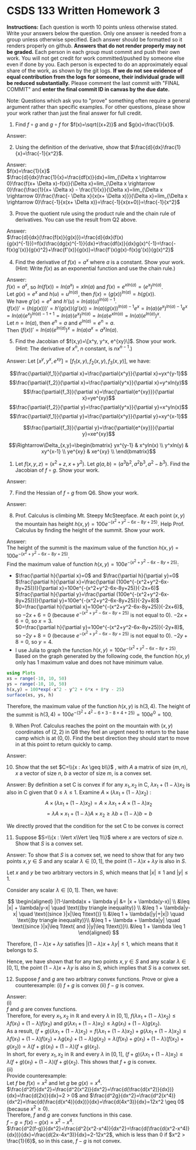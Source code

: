 # CSDS 133 Written Homework 3
**Instructions:** Each question is worth 10 points unless otherwise stated. Write your answers below the question. Only one answer is needed from a group unless otherwise specified. Each answer should be formatted so it renders properly on github. **Answers that do not render properly may not be graded.** Each person in each group must commit and push their own work. You will not get credit for work committed/pushed by someone else even if done by you. Each person is expected to do an approximately equal share of the work, as shown by the git logs. **If we do not see evidence of equal contribution from the logs for someone, their individual grade will be reduced substantially.** Please comment the last commit with "FINAL COMMIT" and **enter the final commit ID in canvas by the due date.**

Note: Questions which ask you to "prove" something often require a general argument rather than specific examples. For other questions, please show your work rather than just the final answer for full credit.

1. Find $f \circ g$ and $g \circ f$ for $f(x)=\sqrt{(x+2)}$ and $g(x)=\frac{1}{x}$.

Answer:

2. Using the definition of the derivative, show that $\frac{d}{dx}\frac{1}{x}=\frac{-1}{x^2}$. 

Answer: \
$f(x)=\frac{1}{x}$ \
$\frac{d}{dx}\frac{1}{x}=\frac{df(x)}{dx}=lim_{\Delta x \rightarrow 0}\frac{f(x+ \Delta x)-f(x)}{\Delta x}=lim_{\Delta x \rightarrow 0}\frac{\frac{1}{x+ \Delta x} - \frac{1}{x}}{\Delta x}=lim_{\Delta x \rightarrow 0}\frac{\frac{- \Delta x}{x(x+ \Delta x)}}{\Delta x}=lim_{\Delta x \rightarrow 0}\frac{-1}{x(x+ \Delta x)}=\frac{-1}{x(x+0)}=\frac{-1}{x^2}$

3. Prove the quotient rule using the product rule and the chain rule of derivatives. You can use the result from Q2 above.

Answer: \
$\frac{d}{dx}(\frac{f(x)}{g(x)})=\frac{d}{dx}(f(x){g(x)^{-1}})=f(x)\frac{dg(x)^{-1}}{dx}+\frac{df(x)}{dx}g(x)^{-1}=\frac{-f(x)g'(x)}{g(x)^2}+\frac{f'(x)}{g(x)}=\frac{f'(x)g(x)-f(x)g'(x)}{g(x)^2}$


4. Find the derivative of $f(x)=a^x$ where $a$ is a constant. Show your work. (Hint: Write $f(x)$ as an exponential function and use the chain rule.)

Answer: \
$f(x)=a^x$, so $ln(f(x))=ln(a^x)=xln(a)$ and $f(x)=e^{xln(a)}=(e^x)^{ln(a)}$. \
Let $g(x)=e^x$ and $h(u)=u^{ln(a)}$, then $f(x)=(g(x))^{ln(a)}=h(g(x))$. \
We have $g'(x)=e^x$ and $h'(u)=ln(a)(u)^{ln(a)-1}$. \
$(f(x))'=(h(g(x)))'=h'(g(x))(g'(x))=ln(a)(g(x))^{ln(a)-1}e^x=ln(a)(e^x)^{ln(a)-1}e^x=ln(a)(e^x)^{ln(a)-1+1}=ln(a)(e^x)^{ln(a)}=ln(a)e^{xln(a)}=ln(a)(e^{ln(a)})^x$. \
Let $n=ln(a)$, then $e^n=a$ and $e^{ln(a)}=e^n=a$. \
Then $(f(x))'=ln(a)(e^{ln(a)})^x=ln(a)a^x=a^x ln(a)$.

5.  Find the Jacobian of $f(x,y)=\[x^y, y^x, e^{xy}\]$. Show your work. (Hint: The derivative of $x^n$, $n$ constant, is $nx^{n-1}$.)

Answer: Let $[x^y, y^x, e^{xy}]=[f_1(x,y), f_2(x,y), f_3(x,y)]$, we have:

$$\frac{\partial{f_1}}{\partial x}=\frac{\partial{x^y}}{\partial x}=yx^{y-1}$$
$$\frac{\partial{f_2}}{\partial x}=\frac{\partial{y^x}}{\partial x}=y^xln(y)$$
$$\frac{\partial{f_3}}{\partial x}=\frac{\partial{e^{xy}}}{\partial x}=ye^{xy}$$
$$\frac{\partial{f_2}}{\partial y}=\frac{\partial{y^x}}{\partial y}=x^yln(x)$$
$$\frac{\partial{f_1}}{\partial y}=\frac{\partial{x^y}}{\partial y}=xy^{x-1}$$

$$\frac{\partial{f_3}}{\partial y}=\frac{\partial{e^{xy}}}{\partial y}=xe^{xy}$$

$$\Rightarrow\Delta_{x,y}=\begin{bmatrix} 
   yx^{y-1} & x^yln(x) \\
   y^xln(y) & xy^{x-1} \\
   ye^{xy} & xe^{xy} \\
   \end{bmatrix}$$

1. Let $f(x, y, z)=(x^2+z, x+y^2)$. Let $g(a, b)=(a^3b^2, a^2b^3, a^2−b^3)$. Find the Jacobian of $f \circ g$. Show your work.

Answer: 

7. Find the Hessian of $f \circ g$ from Q6. Show your work.

Answer: 

8. Prof. Calculus is climbing Mt. Steepy McSteepface. At each point $(x,y)$ the mountain has height $h(x,y)= 100e^{-(x^2+y^2-6x-8y+25)}$. Help Prof. Calculus by finding the height of the summit. Show your work.

Answer: \
The height of the summit is the maximum value of the function $h(x,y)=100e^{-(x^2+y^2-6x-8y+25)}$. \
Find the maximum value of function $h(x,y)=100e^{-(x^2+y^2-6x-8y+25)}$:
- $\frac{\partial h}{\partial x}=0$ and $\frac{\partial h}{\partial y}=0$ \
$\frac{\partial h}{\partial x}=\frac{\partial (100e^{-(x^2+y^2-6x-8y+25)})}{\partial x}=100e^{-(x^2+y^2-6x-8y+25)}(-2x+6)$ \
$\frac{\partial h}{\partial y}=\frac{\partial (100e^{-(x^2+y^2-6x-8y+25)})}{\partial y}=100e^{-(x^2+y^2-6x-8y+25)}(-2y+8)$ \
$0=\frac{\partial h}{\partial x}=100e^{-(x^2+y^2-6x-8y+25)}(-2x+6)$, so $-2x+6=0$ (because $e^{-(x^2+y^2-6x-8y+25)}$ is not equal to 0). $-2x+6=0$, so $x=3$. \
$0=\frac{\partial h}{\partial y}=100e^{-(x^2+y^2-6x-8y+25)}(-2y+8)$, so $-2y+8=0$ (because $e^{-(x^2+y^2-6x-8y+25)}$ is not equal to 0). $-2y+8=0$, so $y=4$.
- I use Julia to graph the function $h(x,y)=100e^{-(x^2+y^2-6x-8y+25)}$. \
Based on the graph generated by the following code, the function $h(x,y)$ only has 1 maximum value and does not have minimum value.
```julia
using Plots
xs = range(-10, 10, 50)
ys = range(-10, 10, 50)
h(x,y) = 100*exp(-x^2 - y^2 + 6*x + 8*y - 25)
surface(xs, ys, h)
```
Therefore, the maximum value of the function $h(x,y)$ is $h(3,4)$.
The height of the summit is $h(3,4)=100e^{-(3^2+4^2-6\times 3-8 \times 4+25)}=100e^0=100$.

9. When Prof. Calculus reaches the point on the mountain with $(x,y)$ coordinates of $(2, 2)$ in Q8 they feel an urgent need to return to the base camp which is at $(0,0)$. Find the best direction they should start to move in at this point to return quickly to camp. 

Answer: 

10. Show that the set $C=\\{x : Ax \geq b\\}$ , with $A$ a matrix of size $(m,n)$, $x$ a vector of size $n$, $b$ a vector of size $m$, is a convex set. 

Answer: By definition a set C is convex if for any $x_1, x_2$ in C, $\lambda x_1 +(1−\lambda)x_2$ is also in C given that $0\leq\lambda\leq 1$. Examine $A\times(\lambda x_1 +(1−\lambda)x_2)$ :
$$A\times(\lambda x_1 +(1−\lambda)x_2) = A\times\lambda x_1 + A\times (1-\lambda) x_2$$
$$=\lambda A\times x_1 + (1-\lambda)A \times x_2 \geq \lambda b + (1-\lambda)b = b$$

We directly proved that the condition for the set C to be convex is correct


11. Suppose $S=\\{x : \Vert x\Vert \leq 1\\}$ where $x$ are vectors of size $n$. Show that $S$ is a convex set.

Answer: 
To show that $S$ is a convex set, we need to show that for any two points $x, y \in S$ and any scalar $\lambda \in [0,1]$, the point $(1-\lambda)x + \lambda y$ is also in $S$.

Let $x$ and $y$ be two arbitrary vectors in $S$, which means that $|x| \leq 1$ and $|y| \leq 1$.

Consider any scalar $\lambda \in [0,1]$. Then, we have:

$$
\begin{aligned}
|(1-\lambda)x + \lambda y| &= |x + \lambda(y-x)| \\
&\leq |x| + \lambda|y-x| \quad \text{(by triangle inequality)} \\
&\leq 1 + \lambda|y-x| \quad \text{(since }|x|\leq 1\text{)} \\
&\leq 1 + \lambda(|y|+|x|) \quad \text{(by triangle inequality)}\\
&\leq 1 + \lambda + \lambda|y| \quad \text{(since }|x|\leq 1\text{ and }|y|\leq 1\text{)}\\
&\leq 1 + \lambda \leq 1
\end{aligned}
$$

Therefore, $(1-\lambda)x + \lambda y$ satisfies $|(1-\lambda)x + \lambda y| \leq 1$, which means that it belongs to $S$.

Hence, we have shown that for any two points $x, y \in S$ and any scalar $\lambda \in [0,1]$, the point $(1-\lambda)x + \lambda y$ is also in $S$, which implies that $S$ is a convex set.

12. Suppose $f$ and $g$ are two arbitrary convex functions. Prove or give a counterexample: (i) $f+g$ is convex (ii) $f-g$ is convex.

Answer: \
(i) \
$f$ and $g$ are convex functions. \
Therefore, for every $x_1, x_2$ in $\mathbb{R}$ and every $\lambda$ in $[0,1]$, $f(\lambda x_1+(1-\lambda)x_2) \leq \lambda f(x_1)+(1-\lambda)f(x_2)$ and $g(\lambda x_1+(1-\lambda)x_2) \leq \lambda g(x_1)+(1-\lambda)g(x_2)$. \
As a result, $(f+g)(\lambda x_1+(1-\lambda)x_2) = f(\lambda x_1+(1-\lambda)x_2) + g(\lambda x_1+(1-\lambda)x_2) \leq \lambda f(x_1)+(1-\lambda)f(x_2)+\lambda g(x_1)+(1-\lambda)g(x_2) = \lambda (f(x_1)+g(x_1)+(1-\lambda)(f(x_2)+g(x_2))=\lambda (f+g)(x_1)+(1-\lambda)(f+g)(x_2)$. \
In short, for every $x_1, x_2$ in $\mathbb{R}$ and every $\lambda$ in $[0,1]$, $(f+g)(\lambda x_1+(1-\lambda)x_2) \leq \lambda (f+g)(x_1)+(1-\lambda)(f+g)(x_2)$. This shows that $f+g$ is convex. \
(ii) \
Provide counterexample: \
Let $f$ be $f(x) = x^2$ and let $g$ be $g(x) = x^4$. \
$\frac{d^2f}{dx^2}=\frac{d^2(x^2)}{dx^2}=\frac{d(\frac{d(x^2)}{dx})}{dx}=\frac{d(2x)}{dx}=2 > 0$ and $\frac{d^2g}{dx^2}=\frac{d^2(x^4)}{dx^2}=\frac{d(\frac{d(x^4)}{dx})}{dx}=\frac{d(4x^3)}{dx}=12x^2 \geq 0$ (because $x^2 \geq 0$). \
Therefore, $f$ and $g$ are convex functions in this case. \
$f-g=f(x)-g(x)=x^2-x^4$. \
$\frac{d^2(f-g)}{dx^2}=\frac{d^2(x^2-x^4)}{dx^2}=\frac{d(\frac{d(x^2-x^4)}{dx})}{dx}=\frac{d(2x-4x^3)}{dx}=2-12x^2$, which is less than 0 if $x^2 > \frac{1}{6}$, so in this case, $f-g$ is not convex.